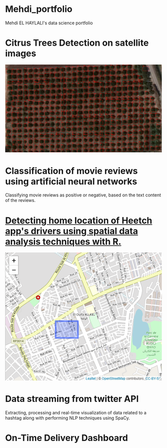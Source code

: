 # Mehdi_portfolio
Mehdi EL HAYLALI's data science portfolio
# Citrus Trees Detection on satellite images
![Citrus Trees Detection by Convolutional Neural Network](images/Yimage2.jpg)
# Classification of movie reviews using artificial neural networks
Classifying movie reviews as positive or negative, based on the text content of the reviews.

# [Detecting home location of Heetch app's drivers using spatial data analysis techniques with R.](https://rpubs.com/MHD/705796)
![A driver's Home location detection](images/Rplot.png)
# Data streaming from twitter API
Extracting, processing and real-time visualization of data related to a hashtag along with performing NLP techniques using SpaCy.

# On-Time Delivery Dashboard
